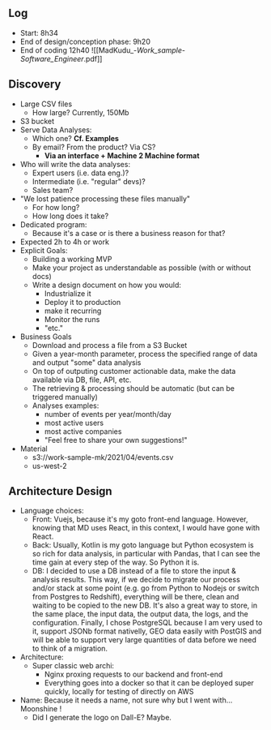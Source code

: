 ## Log
- Start: 8h34
- End of design/conception phase: 9h20
- End of coding 12h40
  ![[MadKudu_-_Work_sample_-_Software_Engineer_.pdf]]
## Discovery
- Large CSV files
    - How large? Currently, 150Mb
- S3 bucket
- Serve Data Analyses:
    - Which one? **Cf. Examples**
    - By email? From the product? Via CS?
        - **Via an interface + Machine 2 Machine format**
- Who will write the data analyses:
    - Expert users (i.e. data eng.)?
    - Intermediate (i.e. "regular" devs)?
    - Sales team?
- "We lost patience processing these files manually"
    - For how long?
    - How long does it take?
- Dedicated program:
    - Because it's a case or is there a business reason for that?
- Expected 2h to 4h or work
- Explicit Goals:
    - Building a working MVP
    - Make your project as understandable as possible (with or without docs)
    - Write a design document on how you would:
        - Industrialize it
        - Deploy it to production
        - make it recurring
        - Monitor the runs
        - "etc."
- Business Goals
    - Download and process a file from a S3 Bucket
    - Given a year-month parameter, process the specified range of data and output "some" data analysis
    - On top of outputing customer actionable data, make the data available via DB, file, API, etc.
    - The retrieving & processing should be automatic (but can be triggered manually)
    - Analyses examples:
        - number of events per year/month/day
        - most active users
        - most active companies
        - "Feel free to share your own suggestions!"
- Material
    - s3://work-sample-mk/2021/04/events.csv
    - us-west-2

## Architecture Design

- Language choices:
    - Front: Vuejs, because it's my goto front-end language. However, knowing that MD uses React, in this context, I would have gone with React.
    - Back: Usually, Kotlin is my goto language but Python ecosystem is so rich for data analysis, in particular with Pandas, that I can see the time gain at every step of the way. So Python it is.
    - DB: I decided to use a DB instead of a file to store the input & analysis results. This way, if we decide to migrate our process and/or stack at some point (e.g. go from Python to Nodejs or switch from Postgres to Redshift), everything will be there, clean and waiting to be copied to the new DB. It's also a great way to store, in the same place, the input data, the output data, the logs, and the configuration. Finally, I chose PostgreSQL because I am very used to it, support JSONb format nativelly, GEO data easily with PostGIS and will be able to support very large quantities of data before we need to think of a migration.
- Architecture:
    - Super classic web archi:
        - Nginx proxing requests to our backend and front-end
        - Everything goes into a docker so that it can be deployed super quickly, locally for testing of directly on AWS
- Name: Because it needs a name, not sure why but I went with... Moonshine !
    - Did I generate the logo on Dall-E? Maybe.